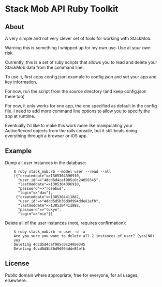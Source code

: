 # Stack Mob API Ruby Toolkit

## About

A very simple and not very clever set of tools for working with StackMob.

Warning this is something I whipped up for my own use. Use at your own risk.

Currently, this is a set of ruby scripts that allows you to read and delete your StackMob
data from the command line.

To use it, first copy config.json.example to config.json and set your app and key information.

For now, run the script from the source directory (and keep config.json there too)

For now, it only works for one app, the one specified as default in the config file.
I need to add more command line options to allow you to specify the app at runtime.

Eventually I'd like to make this work more like manipulating your ActiveRecord objects from
the rails console, but it still beats doing everything through a browser or iOS app.

## Example

Dump all user instances in the database:

		$ ruby stack_mob.rb --model user --read --all
		[{"createddate"=>1305304396910,
		  "user_id"=>"4dcd5d4caf985c0c24050345",
		  "lastmoddate"=>1305304396910,
		  "password"=>"rosebud",
		  "login"=>"dav"},
		 {"createddate"=>1305304411882,
		  "user_id"=>"4dcd5d5b36d9d994dde82efb",
		  "lastmoddate"=>1305304411882,
		  "password"=>"tokyo",
		  "login"=>"mie"}]


Delete all of the user instances (note, requires confirmation):

		$ ruby stack_mob.rb -m user -d -a
		Are you sure you want to delete all 2 instances of user? (yes|NO)
		yes
		Deleting 4dcd5d4caf985c0c24050345
		Deleting 4dcd5d5b36d9d994dde82efb


## License

Public domain where appropriate; free for everyone, for all usages, elsewhere.
